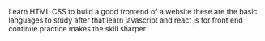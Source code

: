 Learn HTML CSS  to build a good frontend of a website these are the basic languages to study after that learn javascript and react js for front end 
continue practice makes the skill sharper 
